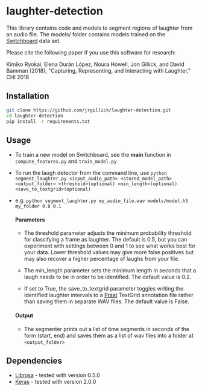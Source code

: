 # laughter-detection


This library contains code and models to segment  regions of laughter from an audio file. The models/ folder contains models trained on the [Switchboard](https://catalog.ldc.upenn.edu/ldc97s62) data set.

Please cite the following paper if you use this software for research:

Kimiko Ryokai, Elena Durán López, Noura Howell, Jon Gillick, and David Bamman (2018), "Capturing, Representing, and Interacting with Laughter," CHI 2018

## Installation

```sh
git clone https://github.com/jrgillick/laughter-detection.git
cd laughter-detection
pip install -r requirements.txt
```

## Usage
- To train a new model on Switchboard, see the __main__ function in `compute_features.py` and `train_model.py`
- To run the laugh detector from the command line, use `python segment_laughter.py <input_audio_path> <stored_model_path> <output_folder> <threshold>(optional) <min_length>(optional) <save_to_textgrid>(optional)`
- e.g. `python segment_laughter.py my_audio_file.wav models/model.h5 my_folder 0.8 0.1`

  #### Parameters
  - The threshold parameter adjusts the minimum probability threshold for classifying a frame as laughter. The default is 0.5, but you can  experiment with settings between 0 and 1 to see what works best for your data. Lower threshold values may give more false positives but may also recover a higher percentage of laughs from your file.

  - The min_length parameter sets the minimum length in seconds that a laugh needs to be in order to be identified. The default value is 0.2.

  - If set to True, the save_to_textgrid parameter toggles writing the identified laughter intervals to a [Praat](http://www.fon.hum.uva.nl/praat/) TextGrid annotation file rather than saving them in separate WAV files. The default value is False.


  #### Output
  - The segmenter prints out a list of time segments in seconds of the form (start, end) and saves them as a list of wav files into a folder at `<output_folder>`
  
## Dependencies
- [Librosa](http://librosa.github.io/librosa/) - tested with version 0.5.0
- [Keras](https://keras.io/) - tested with version 2.0.0
